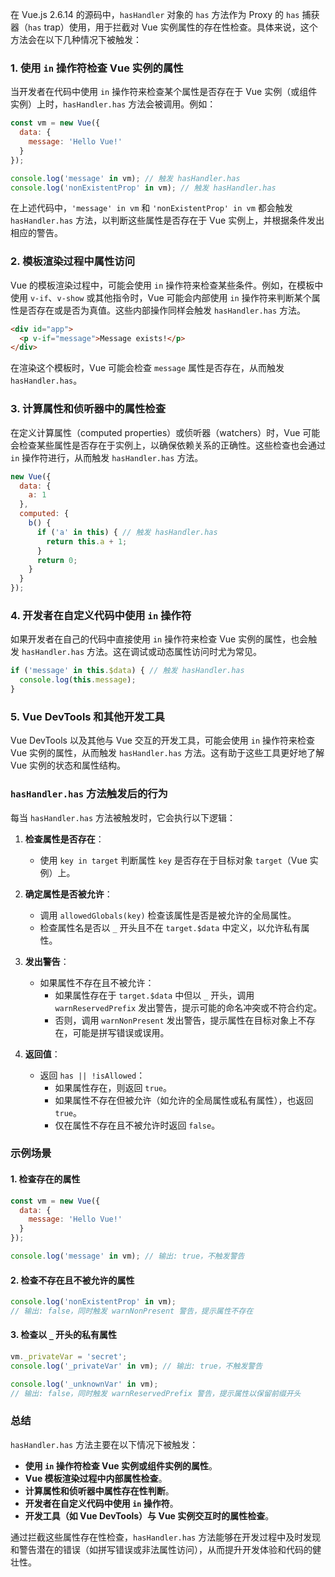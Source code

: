 在 Vue.js 2.6.14 的源码中，`hasHandler` 对象的 `has` 方法作为 Proxy 的 `has` 捕获器（`has` trap）使用，用于拦截对 Vue 实例属性的存在性检查。具体来说，这个方法会在以下几种情况下被触发：

### 1. 使用 `in` 操作符检查 Vue 实例的属性

当开发者在代码中使用 `in` 操作符来检查某个属性是否存在于 Vue 实例（或组件实例）上时，`hasHandler.has` 方法会被调用。例如：

```javascript
const vm = new Vue({
  data: {
    message: 'Hello Vue!'
  }
});

console.log('message' in vm); // 触发 hasHandler.has
console.log('nonExistentProp' in vm); // 触发 hasHandler.has
```

在上述代码中，`'message' in vm` 和 `'nonExistentProp' in vm` 都会触发 `hasHandler.has` 方法，以判断这些属性是否存在于 Vue 实例上，并根据条件发出相应的警告。

### 2. 模板渲染过程中属性访问

Vue 的模板渲染过程中，可能会使用 `in` 操作符来检查某些条件。例如，在模板中使用 `v-if`、`v-show` 或其他指令时，Vue 可能会内部使用 `in` 操作符来判断某个属性是否存在或是否为真值。这些内部操作同样会触发 `hasHandler.has` 方法。

```html
<div id="app">
  <p v-if="message">Message exists!</p>
</div>
```

在渲染这个模板时，Vue 可能会检查 `message` 属性是否存在，从而触发 `hasHandler.has`。

### 3. 计算属性和侦听器中的属性检查

在定义计算属性（computed properties）或侦听器（watchers）时，Vue 可能会检查某些属性是否存在于实例上，以确保依赖关系的正确性。这些检查也会通过 `in` 操作符进行，从而触发 `hasHandler.has` 方法。

```javascript
new Vue({
  data: {
    a: 1
  },
  computed: {
    b() {
      if ('a' in this) { // 触发 hasHandler.has
        return this.a + 1;
      }
      return 0;
    }
  }
});
```

### 4. 开发者在自定义代码中使用 `in` 操作符

如果开发者在自己的代码中直接使用 `in` 操作符来检查 Vue 实例的属性，也会触发 `hasHandler.has` 方法。这在调试或动态属性访问时尤为常见。

```javascript
if ('message' in this.$data) { // 触发 hasHandler.has
  console.log(this.message);
}
```

### 5. Vue DevTools 和其他开发工具

Vue DevTools 以及其他与 Vue 交互的开发工具，可能会使用 `in` 操作符来检查 Vue 实例的属性，从而触发 `hasHandler.has` 方法。这有助于这些工具更好地了解 Vue 实例的状态和属性结构。

### `hasHandler.has` 方法触发后的行为

每当 `hasHandler.has` 方法被触发时，它会执行以下逻辑：

1. **检查属性是否存在**：
   - 使用 `key in target` 判断属性 `key` 是否存在于目标对象 `target`（Vue 实例）上。

2. **确定属性是否被允许**：
   - 调用 `allowedGlobals(key)` 检查该属性是否是被允许的全局属性。
   - 检查属性名是否以 `_` 开头且不在 `target.$data` 中定义，以允许私有属性。

3. **发出警告**：
   - 如果属性不存在且不被允许：
     - 如果属性存在于 `target.$data` 中但以 `_` 开头，调用 `warnReservedPrefix` 发出警告，提示可能的命名冲突或不符合约定。
     - 否则，调用 `warnNonPresent` 发出警告，提示属性在目标对象上不存在，可能是拼写错误或误用。

4. **返回值**：
   - 返回 `has || !isAllowed`：
     - 如果属性存在，则返回 `true`。
     - 如果属性不存在但被允许（如允许的全局属性或私有属性），也返回 `true`。
     - 仅在属性不存在且不被允许时返回 `false`。

### 示例场景

#### 1. 检查存在的属性

```javascript
const vm = new Vue({
  data: {
    message: 'Hello Vue!'
  }
});

console.log('message' in vm); // 输出: true，不触发警告
```

#### 2. 检查不存在且不被允许的属性

```javascript
console.log('nonExistentProp' in vm); 
// 输出: false，同时触发 warnNonPresent 警告，提示属性不存在
```

#### 3. 检查以 `_` 开头的私有属性

```javascript
vm._privateVar = 'secret';
console.log('_privateVar' in vm); // 输出: true，不触发警告

console.log('_unknownVar' in vm); 
// 输出: false，同时触发 warnReservedPrefix 警告，提示属性以保留前缀开头
```

### 总结

`hasHandler.has` 方法主要在以下情况下被触发：

- **使用 `in` 操作符检查 Vue 实例或组件实例的属性**。
- **Vue 模板渲染过程中内部属性检查**。
- **计算属性和侦听器中属性存在性判断**。
- **开发者在自定义代码中使用 `in` 操作符**。
- **开发工具（如 Vue DevTools）与 Vue 实例交互时的属性检查**。

通过拦截这些属性存在性检查，`hasHandler.has` 方法能够在开发过程中及时发现和警告潜在的错误（如拼写错误或非法属性访问），从而提升开发体验和代码的健壮性。